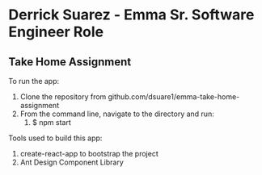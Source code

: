 # Derrick Suarez - Emma Sr. Software Engineer Role
## Take Home Assignment

To run the app:
1. Clone the repository from github.com/dsuare1/emma-take-home-assignment
2. From the command line, navigate to the directory and run:
   1. $ npm start

Tools used to build this app:
1. create-react-app to bootstrap the project
2. Ant Design Component Library
